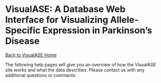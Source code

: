 # VisualASE: A Database Web Interface for Visualizing Allele-Specific Expression in Parkinson’s Disease

[Back to VisualASE Home](http://myerslab.bu.edu/VisualASE)

The following help pages will give you an overview of how the VisualASE site
works and what the data describes.  Please contact us with any additional
questions or comments.
